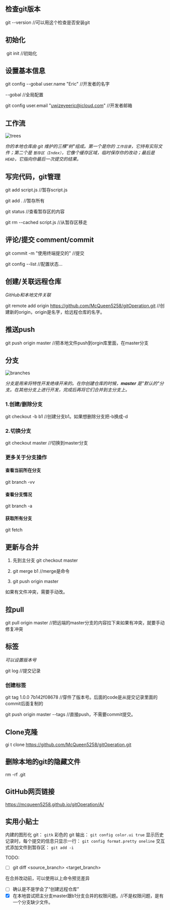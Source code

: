 ## 检查git版本

git --version	//可以用这个检查是否安装git



## 初始化

​	git init	//初始化



## 设置基本信息

git config --gobal user.name "Eric"	//开发者的名字

--gobal	//全局配置

git config user.email "uwizeyeeric@icloud.com"	//开发者邮箱



## 工作流

![trees](/Users/ericuwizeye/Desktop/trees.png)

*你的本地仓库由 git 维护的三棵"树"组成。第一个是你的 `工作目录`，它持有实际文件；第二个是 `暂存区（Index）`，它像个缓存区域，临时保存你的改动；最后是 `HEAD`，它指向你最后一次提交的结果。*



## 写完代码，git管理

git add script.js	//暂存script.js

git add .				//暂存所有

git status			//查看暂存区的内容

git rm  --cached script.js	//从暂存区移走



## 评论/提交 comment/commit

git commit -m "使用终端提交的"	//提交



git config --list	//配置状态...



## 创建/关联远程仓库

*GitHub和本地文件关联*

git remote add origin https://github.com/McQueen5258/gitOperation.git 	//创建新的origin，origin是名字，给远程仓库的名字。



## 推送push

git push origin master //把本地文件push到orgin库里面，在master分支



## 分支

![branches](/Users/ericuwizeye/Desktop/branches.png)

*分支是用来将特性开发绝缘开来的。在你创建仓库的时候，**master** 是"默认的"分支。在其他分支上进行开发，完成后再将它们合并到主分支上。*



### 1.创建/删除分支

git checkout -b b1	//创建分支b1。如果想删除分支把-b换成-d



### 2.切换分支

git checkout master	//切换到master分支

### 更多关于分支操作

#### 查看当前所在分支

git branch -vv 

#### 查看分支情况

git branch -a

#### 获取所有分支

git fetch



## 更新与合并

1. 先到主分支 git checkout master 

2. git merge b1     //merge是命令
3. git push origin master 

如果有文件冲突，需要手动改。

## 拉pull

git pull origin master	//把远端的master分支的内容拉下来如果有冲突，就要手动修复冲突



## 标签

*可以设置版本号*

git log	//提交记录



### 创建标签

git tag 1.0.0 7b142f08678	//穿件了版本号。后面的code是从提交记录里面的commit后面复制的

git push origin master --tags	//直接push，不需要commit提交。

## Clone克隆

gi t clone https://github.com/McQueen5258/gitOperation.git



## 删除本地的git的隐藏文件

rm -rf .git



## GitHub网页链接

https://mcqueen5258.github.io/gitOperation/A/



## 实用小贴士

内建的图形化 git：
`gitk`
彩色的 git 输出：
`git config color.ui true`
显示历史记录时，每个提交的信息只显示一行：
`git config format.pretty oneline`
交互式添加文件到暂存区：
`git add -i`





TODO:

- [ ] git diff <source_branch> <target_branch>

在合并改动前，可以使用以上命令预览差异

- [ ] 确认是不是学会了“创建远程仓库”	
- [x] 在本地尝试把主分支master跟b1分支合并的权限问题。//不是权限问题，是有一个分支缺少文件。